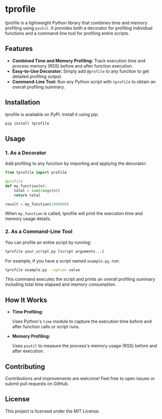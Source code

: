 # tprofile

tprofile is a lightweight Python library that combines time and memory profiling using `psutil`. It provides both a decorator for profiling individual functions and a command-line tool for profiling entire scripts.

## Features

- **Combined Time and Memory Profiling:**
  Track execution time and process memory (RSS) before and after function execution.
- **Easy-to-Use Decorator:**
  Simply add `@profile` to any function to get detailed profiling output.
- **Command-Line Tool:**
  Run any Python script with `tprofile` to obtain an overall profiling summary.

## Installation

tprofile is available on PyPI. Install it using pip:

```bash
pip install tprofile
```

## Usage

### 1. As a Decorator

Add profiling to any function by importing and applying the decorator:

```python
from tprofile import profile

@profile
def my_function(n):
    total = sum(range(n))
    return total

result = my_function(1000000)
```

When `my_function` is called, tprofile will print the execution time and memory usage details.

### 2. As a Command-Line Tool

You can profile an entire script by running:

```bash
tprofile your_script.py [script arguments...]
```

For example, if you have a script named `example.py`, run:

```bash
tprofile example.py --option value
```

This command executes the script and prints an overall profiling summary including total time elapsed and memory consumption.

## How It Works

* **Time Profiling:**

  Uses Python's `time` module to capture the execution time before and after function calls or script runs.
* **Memory Profiling:**

  Uses `psutil` to measure the process's memory usage (RSS) before and after execution.

## Contributing

Contributions and improvements are welcome! Feel free to open issues or submit pull requests on GitHub.

## License

This project is licensed under the MIT License.
